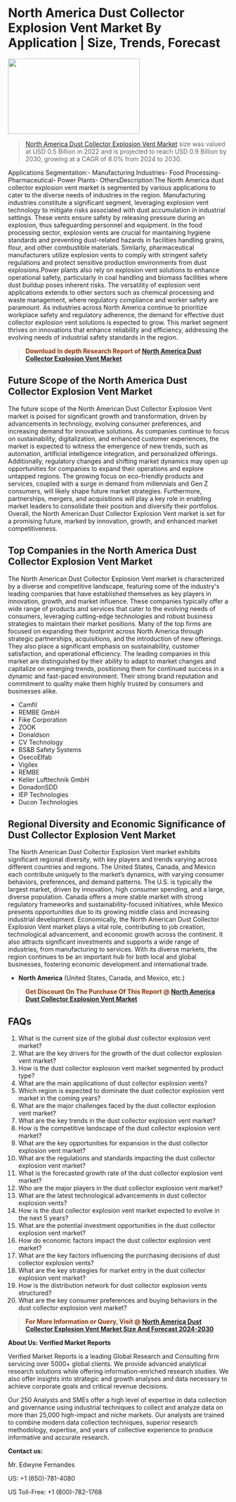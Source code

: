 <p><h1>North America Dust Collector Explosion Vent Market By Application | Size, Trends, Forecast</h1><p><img class="aligncenter size-medium wp-image-105565" src="https://ffe5etoiles.com/wp-content/uploads/2025/01/MST7-300x171.png" alt="" width="300" height="171" /></p><blockquote><p><a href="https://www.verifiedmarketreports.com/download-sample/?rid=629522&utm_source=Github-NA&utm_medium=362" target="_blank">North America Dust Collector Explosion Vent Market</a> size was valued at USD 0.5 Billion in 2022 and is projected to reach USD 0.9 Billion by 2030, growing at a CAGR of 8.0% from 2024 to 2030.</p></blockquote>Applications Segmentation:- Manufacturing Industries- Food Processing- Pharmaceutical- Power Plants- OthersDescription:The North America dust collector explosion vent market is segmented by various applications to cater to the diverse needs of industries in the region. Manufacturing industries constitute a significant segment, leveraging explosion vent technology to mitigate risks associated with dust accumulation in industrial settings. These vents ensure safety by releasing pressure during an explosion, thus safeguarding personnel and equipment. In the food processing sector, explosion vents are crucial for maintaining hygiene standards and preventing dust-related hazards in facilities handling grains, flour, and other combustible materials. Similarly, pharmaceutical manufacturers utilize explosion vents to comply with stringent safety regulations and protect sensitive production environments from dust explosions.Power plants also rely on explosion vent solutions to enhance operational safety, particularly in coal handling and biomass facilities where dust buildup poses inherent risks. The versatility of explosion vent applications extends to other sectors such as chemical processing and waste management, where regulatory compliance and worker safety are paramount. As industries across North America continue to prioritize workplace safety and regulatory adherence, the demand for effective dust collector explosion vent solutions is expected to grow. This market segment thrives on innovations that enhance reliability and efficiency, addressing the evolving needs of industrial safety standards in the region.</p><blockquote><p><span style="color: #993300;"><strong>Download In depth Research Report of <a href="https://www.verifiedmarketreports.com/download-sample/?rid=629522&utm_source=Github-NA&utm_medium=362">North America Dust Collector Explosion Vent Market</a></strong></span></p></blockquote><h2>Future Scope of the North America Dust Collector Explosion Vent Market</h2><p>The future scope of the North American Dust Collector Explosion Vent market is poised for significant growth and transformation, driven by advancements in technology, evolving consumer preferences, and increasing demand for innovative solutions. As companies continue to focus on sustainability, digitalization, and enhanced customer experiences, the market is expected to witness the emergence of new trends, such as automation, artificial intelligence integration, and personalized offerings. Additionally, regulatory changes and shifting market dynamics may open up opportunities for companies to expand their operations and explore untapped regions. The growing focus on eco-friendly products and services, coupled with a surge in demand from millennials and Gen Z consumers, will likely shape future market strategies. Furthermore, partnerships, mergers, and acquisitions will play a key role in enabling market leaders to consolidate their position and diversify their portfolios. Overall, the North American Dust Collector Explosion Vent market is set for a promising future, marked by innovation, growth, and enhanced market competitiveness.</p><h2>Top Companies in the North America Dust Collector Explosion Vent Market</h2><p>The North American Dust Collector Explosion Vent market is characterized by a diverse and competitive landscape, featuring some of the industry's leading companies that have established themselves as key players in innovation, growth, and market influence. These companies typically offer a wide range of products and services that cater to the evolving needs of consumers, leveraging cutting-edge technologies and robust business strategies to maintain their market positions. Many of the top firms are focused on expanding their footprint across North America through strategic partnerships, acquisitions, and the introduction of new offerings. They also place a significant emphasis on sustainability, customer satisfaction, and operational efficiency. The leading companies in this market are distinguished by their ability to adapt to market changes and capitalize on emerging trends, positioning them for continued success in a dynamic and fast-paced environment. Their strong brand reputation and commitment to quality make them highly trusted by consumers and businesses alike.</p><p><ul><li>Camfil </li><li> REMBE GmbH </li><li> Fike Corporation </li><li> ZOOK </li><li> Donaldson </li><li> CV Technology </li><li> BS&B Safety Systems </li><li> OsecoElfab </li><li> Vigilex </li><li> REMBE </li><li> Keller Lufttechnik GmbH </li><li> DonadonSDD </li><li> IEP Technologies </li><li> Ducon Technologies</li></ul></p><h2>Regional Diversity and Economic Significance of Dust Collector Explosion Vent Market</h2><p>The North American Dust Collector Explosion Vent market exhibits significant regional diversity, with key players and trends varying across different countries and regions. The United States, Canada, and Mexico each contribute uniquely to the market’s dynamics, with varying consumer behaviors, preferences, and demand patterns. The U.S. is typically the largest market, driven by innovation, high consumer spending, and a large, diverse population. Canada offers a more stable market with strong regulatory frameworks and sustainability-focused initiatives, while Mexico presents opportunities due to its growing middle class and increasing industrial development. Economically, the North American Dust Collector Explosion Vent market plays a vital role, contributing to job creation, technological advancement, and economic growth across the continent. It also attracts significant investments and supports a wide range of industries, from manufacturing to services. With its diverse markets, the region continues to be an important hub for both local and global businesses, fostering economic development and international trade.</p><ul> <li><strong>North America</strong> (United States, Canada, and Mexico, etc.)</li></ul><blockquote><p><span style="color: #993300;"><strong>Get Discount On The Purchase Of This Report @ <a href="https://www.verifiedmarketreports.com/ask-for-discount/?rid=629522&utm_source=Github-NA&utm_medium=362">North America Dust Collector Explosion Vent Market</a></strong></span></p></blockquote><h2>FAQs</h2><p><ol> <li> What is the current size of the global dust collector explosion vent market?</div><div></li> <li> What are the key drivers for the growth of the dust collector explosion vent market?</div><div></li> <li> How is the dust collector explosion vent market segmented by product type?</div><div></li> <li> What are the main applications of dust collector explosion vents?</div><div></li> <li> Which region is expected to dominate the dust collector explosion vent market in the coming years?</div><div></li> <li> What are the major challenges faced by the dust collector explosion vent market?</div><div></li> <li> What are the key trends in the dust collector explosion vent market?</div><div></li> <li> How is the competitive landscape of the dust collector explosion vent market?</div><div></li> <li> What are the key opportunities for expansion in the dust collector explosion vent market?</div><div></li> <li> What are the regulations and standards impacting the dust collector explosion vent market?</div><div></li> <li> What is the forecasted growth rate of the dust collector explosion vent market?</div><div></li> <li> Who are the major players in the dust collector explosion vent market?</div><div></li> <li> What are the latest technological advancements in dust collector explosion vents?</div><div></li> <li> How is the dust collector explosion vent market expected to evolve in the next 5 years?</div><div></li> <li> What are the potential investment opportunities in the dust collector explosion vent market?</div><div></li> <li> How do economic factors impact the dust collector explosion vent market?</div><div></li> <li> What are the key factors influencing the purchasing decisions of dust collector explosion vents?</div><div></li> <li> What are the key strategies for market entry in the dust collector explosion vent market?</div><div></li> <li> How is the distribution network for dust collector explosion vents structured?</div><div></li> <li> What are the key consumer preferences and buying behaviors in the dust collector explosion vent market?</div><div></li></ol></p><blockquote><p><span style="color: #993300;"><strong>For More Information or Query, Visit @ <a href="https://www.verifiedmarketreports.com/product/dust-collector-explosion-vent-market/">North America Dust Collector Explosion Vent Market Size And Forecast 2024-2030</a></strong></span></p></blockquote><p><strong>About Us: Verified Market Reports</strong></p><p>Verified Market Reports is a leading Global Research and Consulting firm servicing over 5000+ global clients. We provide advanced analytical research solutions while offering information-enriched research studies. We also offer insights into strategic and growth analyses and data necessary to achieve corporate goals and critical revenue decisions.</p><p>Our 250 Analysts and SMEs offer a high level of expertise in data collection and governance using industrial techniques to collect and analyze data on more than 25,000 high-impact and niche markets. Our analysts are trained to combine modern data collection techniques, superior research methodology, expertise, and years of collective experience to produce informative and accurate research.</p><p><strong>Contact us:</strong></p><p>Mr. Edwyne Fernandes</p><p>US: +1 (650)-781-4080</p><p>US Toll-Free: +1 (800)-782-1768</p>
